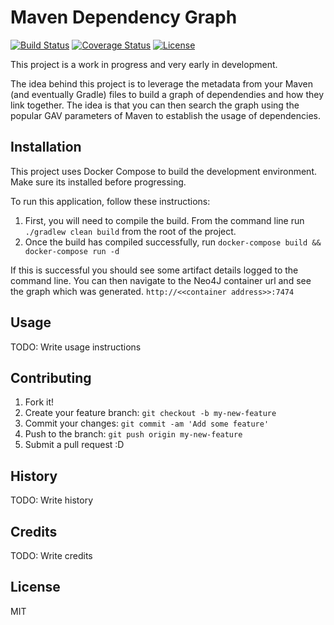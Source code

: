 # Maven Dependency Graph
[![Build Status](https://travis-ci.org/willis7/sb-repo-graph-maven.svg?branch=master)](https://travis-ci.org/willis7/sb-repo-graph-maven)
[![Coverage Status](https://coveralls.io/repos/willis7/sb-repo-graph-maven/badge.svg?branch=master&service=github)](https://coveralls.io/github/willis7/sb-repo-graph-maven?branch=master)
[![License](http://img.shields.io/:license-mit-blue.svg)](http://doge.mit-license.org)

This project is a work in progress and very early in development.

The idea behind this project is to leverage the metadata from your Maven (and eventually Gradle) files to build a graph of dependendies and how they link together. The idea is that you can then search the graph using the popular GAV parameters of Maven to establish the usage of dependencies.


## Installation

This project uses Docker Compose to build the development environment. Make sure its installed before progressing.

To run this application, follow these instructions:

1. First, you will need to compile the build. From the command line run `./gradlew clean build` from the root of the project.
2. Once the build has compiled successfully, run `docker-compose build && docker-compose run -d`

If this is successful you should see some artifact details logged to the command line. You can then navigate to the Neo4J container url and see the graph which was generated. `http://<<container address>>:7474`

## Usage

TODO: Write usage instructions


## Contributing

1. Fork it!
2. Create your feature branch: `git checkout -b my-new-feature`
3. Commit your changes: `git commit -am 'Add some feature'`
4. Push to the branch: `git push origin my-new-feature`
5. Submit a pull request :D

## History

TODO: Write history

## Credits

TODO: Write credits

## License

MIT